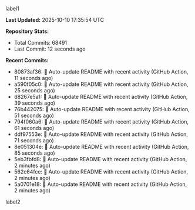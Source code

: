
label1 
<!-- ACTIVITY_START -->
**Last Updated:** 2025-10-10 17:35:54 UTC

**Repository Stats:**
- Total Commits: 68491
- Last Commit: 12 seconds ago

**Recent Commits:**
- 80873af36: 🤖 Auto-update README with recent activity (GitHub Action, 11 seconds ago)
- a590f05c0: 🤖 Auto-update README with recent activity (GitHub Action, 25 seconds ago)
- d8267e5a1: 🤖 Auto-update README with recent activity (GitHub Action, 39 seconds ago)
- 76b442075: 🤖 Auto-update README with recent activity (GitHub Action, 51 seconds ago)
- 794f060a6: 🤖 Auto-update README with recent activity (GitHub Action, 61 seconds ago)
- ddf97553e: 🤖 Auto-update README with recent activity (GitHub Action, 71 seconds ago)
- 8e051304e: 🤖 Auto-update README with recent activity (GitHub Action, 85 seconds ago)
- 5eb3fbfd8: 🤖 Auto-update README with recent activity (GitHub Action, 2 minutes ago)
- 562c64fce: 🤖 Auto-update README with recent activity (GitHub Action, 2 minutes ago)
- 5a0701e18: 🤖 Auto-update README with recent activity (GitHub Action, 2 minutes ago)
<!-- ACTIVITY_END -->

label2
